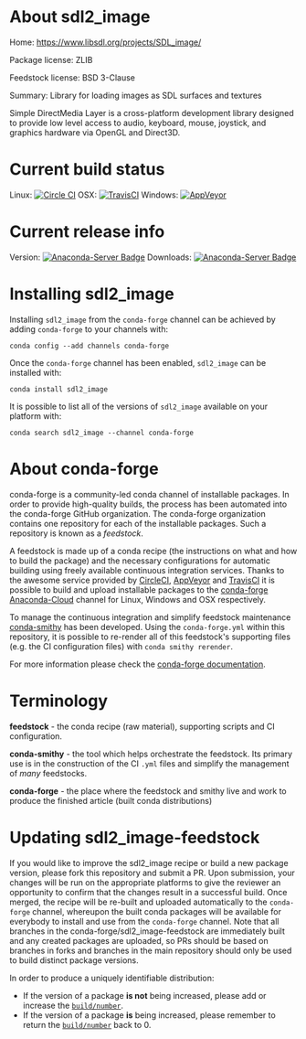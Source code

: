 About sdl2_image
================

Home: https://www.libsdl.org/projects/SDL_image/

Package license: ZLIB

Feedstock license: BSD 3-Clause

Summary: Library for loading images as SDL surfaces and textures

Simple DirectMedia Layer is a cross-platform development library designed to
provide low level access to audio, keyboard, mouse, joystick, and graphics
hardware via OpenGL and Direct3D.


Current build status
====================

Linux: [![Circle CI](https://circleci.com/gh/conda-forge/sdl2_image-feedstock.svg?style=shield)](https://circleci.com/gh/conda-forge/sdl2_image-feedstock)
OSX: [![TravisCI](https://travis-ci.org/conda-forge/sdl2_image-feedstock.svg?branch=master)](https://travis-ci.org/conda-forge/sdl2_image-feedstock)
Windows: [![AppVeyor](https://ci.appveyor.com/api/projects/status/github/conda-forge/sdl2_image-feedstock?svg=True)](https://ci.appveyor.com/project/conda-forge/sdl2-image-feedstock/branch/master)

Current release info
====================
Version: [![Anaconda-Server Badge](https://anaconda.org/conda-forge/sdl2_image/badges/version.svg)](https://anaconda.org/conda-forge/sdl2_image)
Downloads: [![Anaconda-Server Badge](https://anaconda.org/conda-forge/sdl2_image/badges/downloads.svg)](https://anaconda.org/conda-forge/sdl2_image)

Installing sdl2_image
=====================

Installing `sdl2_image` from the `conda-forge` channel can be achieved by adding `conda-forge` to your channels with:

```
conda config --add channels conda-forge
```

Once the `conda-forge` channel has been enabled, `sdl2_image` can be installed with:

```
conda install sdl2_image
```

It is possible to list all of the versions of `sdl2_image` available on your platform with:

```
conda search sdl2_image --channel conda-forge
```


About conda-forge
=================

conda-forge is a community-led conda channel of installable packages.
In order to provide high-quality builds, the process has been automated into the
conda-forge GitHub organization. The conda-forge organization contains one repository
for each of the installable packages. Such a repository is known as a *feedstock*.

A feedstock is made up of a conda recipe (the instructions on what and how to build
the package) and the necessary configurations for automatic building using freely
available continuous integration services. Thanks to the awesome service provided by
[CircleCI](https://circleci.com/), [AppVeyor](http://www.appveyor.com/)
and [TravisCI](https://travis-ci.org/) it is possible to build and upload installable
packages to the [conda-forge](https://anaconda.org/conda-forge)
[Anaconda-Cloud](http://docs.anaconda.org/) channel for Linux, Windows and OSX respectively.

To manage the continuous integration and simplify feedstock maintenance
[conda-smithy](http://github.com/conda-forge/conda-smithy) has been developed.
Using the ``conda-forge.yml`` within this repository, it is possible to re-render all of
this feedstock's supporting files (e.g. the CI configuration files) with ``conda smithy rerender``.

For more information please check the [conda-forge documentation](https://conda-forge.org/docs/).

Terminology
===========

**feedstock** - the conda recipe (raw material), supporting scripts and CI configuration.

**conda-smithy** - the tool which helps orchestrate the feedstock.
                   Its primary use is in the construction of the CI ``.yml`` files
                   and simplify the management of *many* feedstocks.

**conda-forge** - the place where the feedstock and smithy live and work to
                  produce the finished article (built conda distributions)


Updating sdl2_image-feedstock
=============================

If you would like to improve the sdl2_image recipe or build a new
package version, please fork this repository and submit a PR. Upon submission,
your changes will be run on the appropriate platforms to give the reviewer an
opportunity to confirm that the changes result in a successful build. Once
merged, the recipe will be re-built and uploaded automatically to the
`conda-forge` channel, whereupon the built conda packages will be available for
everybody to install and use from the `conda-forge` channel.
Note that all branches in the conda-forge/sdl2_image-feedstock are
immediately built and any created packages are uploaded, so PRs should be based
on branches in forks and branches in the main repository should only be used to
build distinct package versions.

In order to produce a uniquely identifiable distribution:
 * If the version of a package **is not** being increased, please add or increase
   the [``build/number``](http://conda.pydata.org/docs/building/meta-yaml.html#build-number-and-string).
 * If the version of a package **is** being increased, please remember to return
   the [``build/number``](http://conda.pydata.org/docs/building/meta-yaml.html#build-number-and-string)
   back to 0.